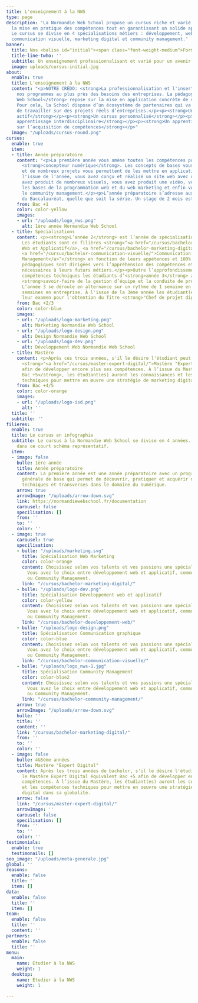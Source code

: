 ```yaml
---
title: L'enseignement à la NWS
type: page
description: 'La Normandie Web School propose un cursus riche et varié privilégiant
  la mise en pratique des compétences tout en garantissant un solide apport théorique.
  Le cursus se divise en 4 spécialisations métiers : développement, web design et
  communication visuelle, marketing digital et community management.'
banner:
  title: Nos <balise id="initial"><span class="font-weight-medium">Formations</span></balise>
  title-line-twho: ''
  subtitle: Un enseignement professionnalisant et varié pour un avenir 100% numérique.
  image: uploads/cursus-initial.jpg
about:
  enable: true
  title: L'enseignement à la NWS
  content: "<p>NOTRE CRÉDO: <strong>La professionnalisation et l'insertion des étudiant(es)</strong></p><p>Construire
    nos programmes au plus près des besoins des entreprises. La pédagogie de la <strong>Normandie
    Web School</strong> repose sur la mise en application concrète de votre apprentissage.
    Pour cela, la School dispose d’un écosystème de partenaires qui va vous permettre
    de travailler sur des projets réels d’entreprises.</p><p><strong>Un apprentissage
    actif</strong></p><p><strong>Un cursus personnalisé</strong></p><p><strong>Un
    apprentissage interdisciplinaire</strong></p><p><strong>Un apprentissage centré
    sur l’acquisition de compétences</strong></p>"
  image: "/uploads/cursus-round.png"
cursus:
  enable: true
  item:
  - title: Année préparatoire
    content: "<p>La première année vous amène toutes les compétences pour devenir
      <strong>concepteur numérique</strong>. Les concepts de bases vous sont enseignés
      et de nombreux projets vous permettent de les mettre en application.</p><p>A
      l'issue de l'année, vous avez conçu et réalisé un site web avec un CMS, vous
      avez produit de nombreux visuels, vous avez produit une vidéo, vous avez acquis
      les bases de la programmation web et du web marketing et enfin vous avez découvert
      le community management.</p><p>L’année préparatoire s’adresse aux titulaires
      du Baccalauréat, quelle que soit la série. Un stage de 2 mois est à prévoir en entreprise.</p>"
    from: Bac +1
    color: color-yellow
    images:
    - url: "/uploads/logo_nws.png"
      alt: 1ère année Normandie Web School
  - title: Spécialisations
    content: <p><strong>L’année 2</strong> est l’année de spécialisation technique.
      Les étudiants sont en filières <strong>“<a href="/cursus/bachelor-developpement-web/">Développement
      Web et Applicatif</a>, <a href="/cursus/bachelor-marketing-digital/">Web Marketing</a>,
      <a href="/cursus/bachelor-communication-visuelle/">Communication graphique</a> ou <a href="/cursus/bachelor-community-management/">Community
      Management</a>”</strong> en fonction de leurs appétences et 100% des activités
      pédagogiques sont dirigées vers l’appréhension des compétences et connaissances
      nécessaires à leurs futurs métiers.</p><p>Outre l’approfondissement de leurs
      compétences techniques les étudiants d’<strong>année 3</strong> acquièrent le
      <strong>savoir-faire de la gestion d’équipe et la conduite de projet</strong>.
      L’année 3 se déroule en alternance sur un rythme de 1 semaine en cours et 3
      semaines en entreprise. À l'issue de la 3ème année les étudiant(es) passeront
      leur examen pour l'obtention du Titre <strong>"Chef de projet digital"</strong>.</p>
    from: Bac +2/3
    color: color-blue
    images:
    - url: "/uploads/logo-marketing.png"
      alt: Marketing Normandie Web School
    - url: "/uploads/logo-design.png"
      alt: Design Normandie Web School
    - url: "/uploads/logo-dev.png"
      alt: Développement Web Normandie Web School
  - title: Mastère
    content: <p>Après ces trois années, s'il le désire l'étudiant peut intégrer le
      <strong>"<a href="/cursus/master-expert-digital/">Mastère "Expert Digital</a>"</strong>
      afin de développer encore plus ses compétences. À l’issue du Mastère <strong>équivalent
      Bac +5</strong>, les étudiant(es) auront les connaissances et les compétences
      techniques pour mettre en œuvre une stratégie de marketing digital dans sa globalité.</p>
    from: Bac +4/5
    color: color-orange
    images:
    - url: "/uploads/logo-isd.png"
      alt: ''
  title: ''
  subtitle: ''
filieres:
  enable: true
  title: Le cursus en infographie
  subtitle: Le cursus à la Normandie Web School se divise en 4 années. Découvrez les
    dans ce court schéma représentatif.
  item:
  - image: false
    bulle: 1ère année
    title: Année préparatoire
    content: La première année est une année préparatoire avec un programme de formation
      générale de base qui permet de découvrir, pratiquer et acquérir de solides compétences
      techniques et transverses dans le domaine du numérique.
    arrow: true
    arrowImage: "/uploads/arrow-down.svg"
    link: https://normandiewebschool.fr/documentation
    carousel: false
    specilisation: []
    from: ''
    to: ''
    color: ''
  - image: true
    carousel: true
    specilisation:
    - bulle: "/uploads/marketing.svg"
      title: Spécialisation Web Marketing
      color: color-orange
      content: Choisissez selon vos talents et vos passions une spécialisation adéquate.
        Vous avez le choix entre développement web et applicatif, communication graphique, web marketing
        ou Community Management.
      link: "/cursus/bachelor-marketing-digital/"
    - bulle: "/uploads/logo-dev.png"
      title: Spécialisation Développement web et applicatif
      color: color-yellow
      content: Choisissez selon vos talents et vos passions une spécialisation adéquate.
        Vous avez le choix entre développement web et applicatif, communication graphique, web marketing
        ou Community Management.
      link: "/cursus/bachelor-developpement-web/"
    - bulle: "/uploads/logo-design.png"
      title: Spécialisation Communication graphique
      color: color-blue
      content: Choisissez selon vos talents et vos passions une spécialisation adéquate.
        Vous avez le choix entre développement web et applicatif, communication graphique, web marketing
        ou Community Management.
      link: "/cursus/bachelor-communication-visuelle/"
    - bulle: "/uploads/logo_nws-1.jpg"
      title: Spécialisation Community Management
      color: color-blue2
      content: Choisissez selon vos talents et vos passions une spécialisation adéquate.
        Vous avez le choix entre développement web et applicatif, communication graphique, web marketing
        ou Community Management.
      link: "/cursus/bachelor-community-management/"
    arrow: true
    arrowImage: "/uploads/arrow-down.svg"
    bulle: ''
    title: ''
    content: ''
    link: "/cursus/bachelor-marketing-digital/"
    from: ''
    to: ''
    color: ''
  - image: false
    bulle: 4&5ème années
    title: Mastère "Expert Digital"
    content: Après les trois années de bachelor, s'il le désire l'étudiant peut intégrer
      le Mastère Expert Digital équivalent Bac +5 afin de développer encore plus ses
      compétences. À l’issue du Mastère, les étudiant(es) auront les connaissances
      et les compétences techniques pour mettre en oeuvre une stratégie de marketing
      digital dans sa globalité.
    arrow: false
    link: "/cursus/master-expert-digital/"
    arrowImage: ''
    carousel: false
    specilisation: []
    from: ''
    to: ''
    color: ''
testimonials:
  enable: true
  testimonails: []
seo_image: "/uploads/meta-generale.jpg"
global: ''
reasons:
  enable: false
  title: ''
  item: []
data:
  enable: false
  title: ''
  item: []
team:
  enable: false
  title: ''
  content: ''
partners:
  enable: false
  title: ''
menu:
  main:
    name: Etudier à la NWS
    weight: 1
  desktop:
    name: Etudier à la NWS
    weight: 1

---
```

